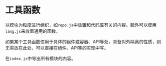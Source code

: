 # 工具函数

以模块为粒度进行组织，如`repo.js`中放置和代码库有关的内容。额外可以使用`lang.js`来放置通用的函数。

如果某个工具函数仅用于具体的组件或容器、API等处，具备对外隔离的性质，则无需放在此处，可以直接在组件、API等的实现中写。

在`index.js`中导出所有模块的内容。
